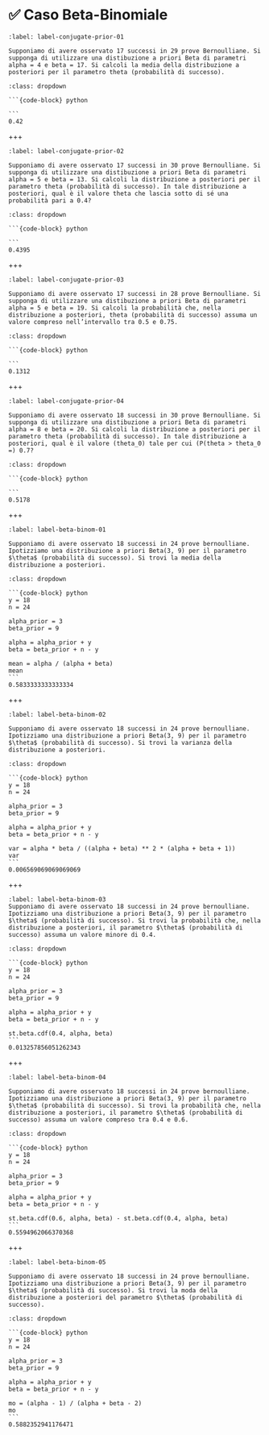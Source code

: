 # ✅ Caso Beta-Binomiale

```{exercise}
:label: label-conjugate-prior-01

Supponiamo di avere osservato 17 successi in 29 prove Bernoulliane. Si supponga di utilizzare una distibuzione a priori Beta di parametri alpha = 4 e beta = 17. Si calcoli la media della distribuzione a posteriori per il parametro theta (probabilità di successo).
```

````{solution} label-conjugate-prior-01
:class: dropdown

```{code-block} python

```
0.42
````

+++

```{exercise}
:label: label-conjugate-prior-02

Supponiamo di avere osservato 17 successi in 30 prove Bernoulliane. Si supponga di utilizzare una distibuzione a priori Beta di parametri alpha = 5 e beta = 13. Si calcoli la distribuzione a posteriori per il parametro theta (probabilità di successo). In tale distribuzione a posteriori, qual è il valore theta che lascia sotto di sé una probabilità pari a 0.4?
```

````{solution} label-conjugate-prior-02
:class: dropdown

```{code-block} python

```
0.4395
````

+++

```{exercise}
:label: label-conjugate-prior-03

Supponiamo di avere osservato 17 successi in 28 prove Bernoulliane. Si supponga di utilizzare una distibuzione a priori Beta di parametri alpha = 5 e beta = 19. Si calcoli la probabilità che, nella distribuzione a posteriori, theta (probabilità di successo) assuma un valore compreso nell’intervallo tra 0.5 e 0.75.
```

````{solution} label-conjugate-prior-03
:class: dropdown

```{code-block} python

```
0.1312
````

+++

```{exercise}
:label: label-conjugate-prior-04

Supponiamo di avere osservato 18 successi in 30 prove Bernoulliane. Si supponga di utilizzare una distibuzione a priori Beta di parametri alpha = 8 e beta = 20. Si calcoli la distribuzione a posteriori per il parametro theta (probabilità di successo). In tale distribuzione a posteriori, qual è il valore (theta_0) tale per cui (P(theta > theta_0 =) 0.7?
```

````{solution} label-conjugate-prior-04
:class: dropdown

```{code-block} python

```
0.5178
````

+++

```{exercise}
:label: label-beta-binom-01

Supponiamo di avere osservato 18 successi in 24 prove bernoulliane. Ipotizziamo una distribuzione a priori Beta(3, 9) per il parametro $\theta$ (probabilità di successo). Si trovi la media della distribuzione a posteriori.
```

````{solution} label-beta-binom-01
:class: dropdown

```{code-block} python
y = 18
n = 24

alpha_prior = 3
beta_prior = 9

alpha = alpha_prior + y
beta = beta_prior + n - y

mean = alpha / (alpha + beta)
mean
```
0.5833333333333334
````

+++

```{exercise}
:label: label-beta-binom-02

Supponiamo di avere osservato 18 successi in 24 prove bernoulliane. Ipotizziamo una distribuzione a priori Beta(3, 9) per il parametro $\theta$ (probabilità di successo). Si trovi la varianza della distribuzione a posteriori.
```

````{solution} label-beta-binom-02
:class: dropdown

```{code-block} python
y = 18
n = 24

alpha_prior = 3
beta_prior = 9

alpha = alpha_prior + y
beta = beta_prior + n - y

var = alpha * beta / ((alpha + beta) ** 2 * (alpha + beta + 1))
var
```
0.006569069069069069
````

+++

```{exercise}
:label: label-beta-binom-03
Supponiamo di avere osservato 18 successi in 24 prove bernoulliane. Ipotizziamo una distribuzione a priori Beta(3, 9) per il parametro $\theta$ (probabilità di successo). Si trovi la probabilità che, nella distribuzione a posteriori, il parametro $\theta$ (probabilità di successo) assuma un valore minore di 0.4.

```

````{solution} label-beta-binom-03
:class: dropdown

```{code-block} python
y = 18
n = 24

alpha_prior = 3
beta_prior = 9

alpha = alpha_prior + y
beta = beta_prior + n - y

st.beta.cdf(0.4, alpha, beta)
```
0.013257856051262343
````

+++

```{exercise}
:label: label-beta-binom-04

Supponiamo di avere osservato 18 successi in 24 prove bernoulliane. Ipotizziamo una distribuzione a priori Beta(3, 9) per il parametro $\theta$ (probabilità di successo). Si trovi la probabilità che, nella distribuzione a posteriori, il parametro $\theta$ (probabilità di successo) assuma un valore compreso tra 0.4 e 0.6.
```

````{solution} label-beta-binom-04
:class: dropdown

```{code-block} python
y = 18
n = 24

alpha_prior = 3
beta_prior = 9

alpha = alpha_prior + y
beta = beta_prior + n - y

st.beta.cdf(0.6, alpha, beta) - st.beta.cdf(0.4, alpha, beta)
```
0.5594962066370368
````

+++

```{exercise}
:label: label-beta-binom-05

Supponiamo di avere osservato 18 successi in 24 prove bernoulliane. Ipotizziamo una distribuzione a priori Beta(3, 9) per il parametro $\theta$ (probabilità di successo). Si trovi la moda della distribuzione a posteriori del parametro $\theta$ (probabilità di successo).
```

````{solution} label-beta-binom-05
:class: dropdown

```{code-block} python
y = 18
n = 24

alpha_prior = 3
beta_prior = 9

alpha = alpha_prior + y
beta = beta_prior + n - y

mo = (alpha - 1) / (alpha + beta - 2)
mo
```
0.5882352941176471
````
